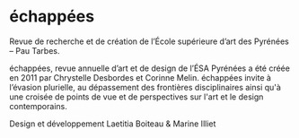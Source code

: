 # échappées

 
Revue de recherche et de création de l’École supérieure d’art des Pyrénées – Pau Tarbes.

échappées, revue annuelle d’art et de design de l’ÉSA Pyrénées a été créée en 2011 par Chrystelle Desbordes et Corinne Melin. échappées invite à l’évasion plurielle, au dépassement des frontières disciplinaires ainsi qu'à une croisée de points de vue et de perspectives sur l'art et le design contemporains.


Design et développement Laetitia Boiteau & Marine Illiet